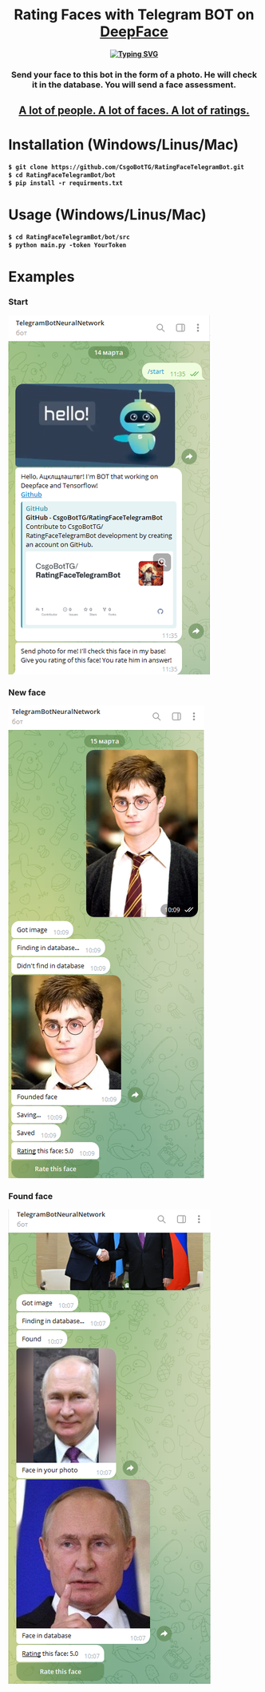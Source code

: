 <h1 align="center">Rating Faces with Telegram BOT on <u><b><a href="https://github.com/serengil/deepface" target="_blank">DeepFace</a><b></u></h1>
<p align="center"><a href="https://git.io/typing-svg"><img src="https://readme-typing-svg.demolab.com?font=Fira+Code&size=19&pause=1000&center=true&vCenter=true&random=false&width=435&lines=Send+Face+%7C+Check+In+Base+%7C+Give+Grade" alt="Typing SVG" /></a></p>

<h3 align="center">Send your face to this bot in the form of a photo. He will check it in the database. You will send a face assessment.</h3>
<h2 align="center"><u>A lot of people. A lot of faces. A lot of ratings.</u></h2>

# Installation (Windows/Linus/Mac)
```shell
$ git clone https://github.com/CsgoBotTG/RatingFaceTelegramBot.git
$ cd RatingFaceTelegramBot/bot
$ pip install -r requirments.txt
```

# Usage (Windows/Linus/Mac)
```shell
$ cd RatingFaceTelegramBot/bot/src
$ python main.py -token YourToken
```

# Examples
### Start
![Example](images/start.png)
### New face
![Example](images/new_face.png)
### Found face
![Example](images/found_face.png)